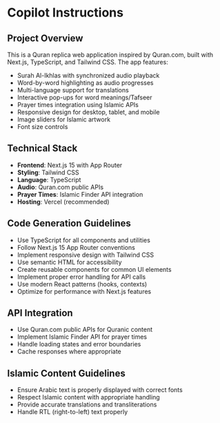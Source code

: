# Copilot Instructions

<!-- Use this file to provide workspace-specific custom instructions to Copilot. For more details, visit https://code.visualstudio.com/docs/copilot/copilot-customization#_use-a-githubcopilotinstructionsmd-file -->

## Project Overview

This is a Quran replica web application inspired by Quran.com, built with Next.js, TypeScript, and Tailwind CSS. The app features:

- Surah Al-Ikhlas with synchronized audio playback
- Word-by-word highlighting as audio progresses
- Multi-language support for translations
- Interactive pop-ups for word meanings/Tafseer
- Prayer times integration using Islamic APIs
- Responsive design for desktop, tablet, and mobile
- Image sliders for Islamic artwork
- Font size controls

## Technical Stack

- **Frontend**: Next.js 15 with App Router
- **Styling**: Tailwind CSS
- **Language**: TypeScript
- **Audio**: Quran.com public APIs
- **Prayer Times**: Islamic Finder API integration
- **Hosting**: Vercel (recommended)

## Code Generation Guidelines

- Use TypeScript for all components and utilities
- Follow Next.js 15 App Router conventions
- Implement responsive design with Tailwind CSS
- Use semantic HTML for accessibility
- Create reusable components for common UI elements
- Implement proper error handling for API calls
- Use modern React patterns (hooks, contexts)
- Optimize for performance with Next.js features

## API Integration

- Use Quran.com public APIs for Quranic content
- Implement Islamic Finder API for prayer times
- Handle loading states and error boundaries
- Cache responses where appropriate

## Islamic Content Guidelines

- Ensure Arabic text is properly displayed with correct fonts
- Respect Islamic content with appropriate handling
- Provide accurate translations and transliterations
- Handle RTL (right-to-left) text properly

